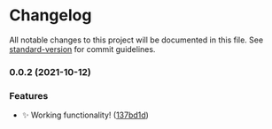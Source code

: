 # Changelog

All notable changes to this project will be documented in this file. See [standard-version](https://github.com/conventional-changelog/standard-version) for commit guidelines.

### 0.0.2 (2021-10-12)


### Features

* :sparkles: Working functionality! ([137bd1d](https://github.com/SkepticMystic/Cites2Pandoc/commit/137bd1dba875e9cdf85e14635f6a393c69e179d8))
